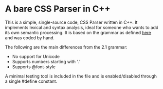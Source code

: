# A bare CSS Parser in C++

This is a simple, single-source code, CSS Parser written in C++. It implements lexical and syntax analysis, ideal for someone who wants to add its own semantic processing. It is based on the grammar as defined [here](https://www.w3.org/TR/CSS21/grammar.html) and was coded by hand.

The following are the main differences from the 2.1 grammar:

- No support for Unicode
- Supports numbers starting with '.'
- Supports @font-style 

A minimal testing tool is included in the file and is enabled/disabled through a single #define constant. 